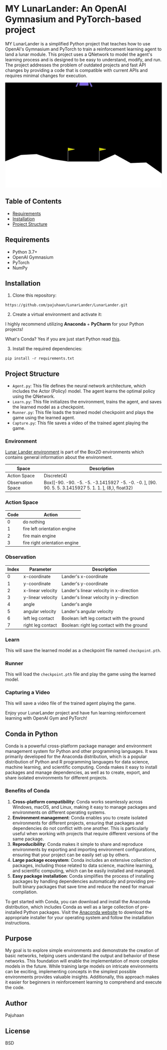 # MY LunarLander: An OpenAI Gymnasium and PyTorch-based project

MY LunarLander is a simplified Python project that teaches how to use OpenAI's Gymnasium and PyTorch to train a
reinforcement learning agent to land a lunar module. This project uses a QNetwork to model the agent's learning process
and is designed to be easy to understand, modify, and run. The project addresses the problem of outdated projects and
fast API changes by providing a code that is compatible with current APIs and requires minimal changes for execution.

![LunarLander Gameplay](doc/captured.gif)

## Table of Contents

- [Requirements](#requirements)
- [Installation](#installation)
- [Project Structure](#project-structure)

## Requirements

- Python 3.7+
- OpenAI Gymnasium
- PyTorch
- NumPy

## Installation

1. Clone this repository:

```
https://github.com/pajuhaan/LunarLander/LunarLander.git
```

2. Create a virtual environment and activate it:

I highly recommend utilizing **Anaconda** + **PyCharm** for your Python projects!

What's Conda? Yes if you are just start Python read [this](#Conda-in-Python).

3. Install the required dependencies:

```
pip install -r requirements.txt
```

## Project Structure

- `Agent.py`: This file defines the neural network architecture, which includes the Actor (Policy) model. The agent
  learns the optimal policy using the QNetwork.
- `Learn.py`: This file initializes the environment, trains the agent, and saves the learned model as a checkpoint.
- `Runner.py`: This file loads the trained model checkpoint and plays the game using the learned agent.
- `Capture.py`: This file saves a video of the trained agent playing the game.

### Environment

[Lunar Lander environment](https://gymnasium.farama.org/environments/box2d/lunar_lander/) is part of the Box2D
environments which contains general information about the environment.

| Space             | Description                                                                                          |
|-------------------|------------------------------------------------------------------------------------------------------|
| Action Space      | Discrete(4)                                                                                          |
| Observation Space | Box([-90. -90. -5. -5. -3.1415927 -5. -0. -0. ], [90. 90. 5. 5. 3.1415927 5. 1. 1. ], (8,), float32) |

### Action Space


| Code | Action                      |
|------|-----------------------------|
| 0    | do nothing                 |
| 1    | fire left orientation engine  |
| 2    | fire main engine           |
| 3    | fire right orientation engine  |

### Observation

| Index | Parameter         | Description                               |
|-------|-------------------|-------------------------------------------|
| 0     | x-coordinate      | Lander's x-coordinate                     |
| 1     | y-coordinate      | Lander's y-coordinate                     |
| 2     | x-linear velocity | Lander's linear velocity in x-direction   |
| 3     | y-linear velocity | Lander's linear velocity in y-direction   |
| 4     | angle             | Lander's angle                            |
| 5     | angular velocity  | Lander's angular velocity                 |
| 6     | left leg contact  | Boolean: left leg contact with the ground |
| 7     | right leg contact | Boolean: right leg contact with the ground|




### Learn

This will save the learned model as a checkpoint file named `checkpoint.pth`.

### Runner

This will load the `checkpoint.pth` file and play the game using the learned model.

### Capturing a Video

This will save a video file of the trained agent playing the game.

Enjoy your LunarLander project and have fun learning reinforcement learning with OpenAI Gym and PyTorch!

## Conda in Python

Conda is a powerful cross-platform package manager and environment management system for Python and other programming
languages. It was primarily developed for the Anaconda distribution, which is a popular distribution of Python and R
programming languages for data science, machine learning, and scientific computing. Conda makes it easy to install
packages and manage dependencies, as well as to create, export, and share isolated environments for different projects.

### Benefits of Conda

1. **Cross-platform compatibility**: Conda works seamlessly across Windows, macOS, and Linux, making it easy to manage
   packages and environments on different operating systems.
2. **Environment management**: Conda enables you to create isolated environments for different projects, ensuring that
   packages and dependencies do not conflict with one another. This is particularly useful when working with projects
   that require different versions of the same package.
3. **Reproducibility**: Conda makes it simple to share and reproduce environments by exporting and importing environment
   configurations, ensuring that your project can be easily set up by others.
4. **Large package ecosystem**: Conda includes an extensive collection of packages, including those related to data
   science, machine learning, and scientific computing, which can be easily installed and managed.
5. **Easy package installation**: Conda simplifies the process of installing packages by handling dependencies
   automatically and providing pre-built binary packages that save time and reduce the need for manual compilation.

To get started with Conda, you can download and install the Anaconda distribution, which includes Conda as well as a
large collection of pre-installed Python packages. Visit
the [Anaconda website](https://www.anaconda.com/products/distribution) to download the appropriate installer for your
operating system and follow the installation instructions.

## Purpose

My goal is to explore simple environments and demonstrate the creation of basic networks, helping users understand the
output and behavior of these networks. This foundation will enable the implementation of more complex models in the
future. While training large models on intricate environments can be exciting, implementing concepts in the simplest
possible environments provides valuable insights. Additionally, this approach makes it easier for beginners in
reinforcement learning to comprehend and execute the code.

## Author

Pajuhaan

## License

BSD
